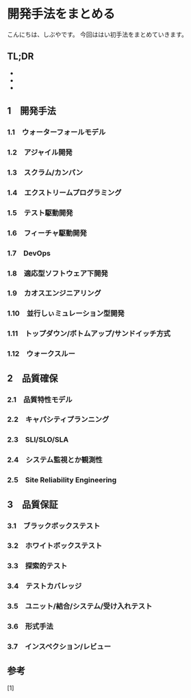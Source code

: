 # 開発手法をまとめる


<!--
Todo:
- TLDR

-->


こんにちは、しぶやです。
今回ははい初手法をまとめていきます。


## TL;DR

*
*
*

## 1　開発手法

### 1.1　ウォーターフォールモデル

### 1.2　アジャイル開発

### 1.3　スクラム/カンパン


### 1.4　エクストリームプログラミング


### 1.5　テスト駆動開発


### 1.6　フィーチャ駆動開発

### 1.7　DevOps


### 1.8　適応型ソフトウェア下開発

### 1.9　カオスエンジニアリング

### 1.10　並行しぃミュレーション型開発


### 1.11　トップダウン/ボトムアップ/サンドイッチ方式


### 1.12　ウォークスルー


## 2　品質確保

### 2.1　品質特性モデル

### 2.2　キャパシティプランニング
### 2.3　SLI/SLO/SLA
### 2.4　システム監視とか観測性
### 2.5　Site Reliability Engineering


## 3　品質保証

### 3.1　ブラックボックステスト
### 3.2　ホワイトボックステスト
### 3.3　探索的テスト
### 3.4　テストカバレッジ
### 3.5　ユニット/結合/システム/受け入れテスト
### 3.6　形式手法
### 3.7　インスペクション/レビュー



## 参考

[1] []()

